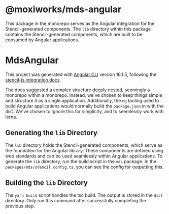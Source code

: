 # @moxiworks/mds-angular

This package in the monorepo serves as the Angular integration for the Stencil-generated components. The `lib` directory within this package contains the Stencil-generated components, which are built to be consumed by Angular applications.

# MdsAngular

This project was generated with [Angular CLI](https://github.com/angular/angular-cli) version 16.1.5, following the [stencil-js integration docs](https://stenciljs.com/docs/angular).

The docs suggested a complex structure deeply nested, seemingly a monorepo within a monorepo. Instead, we've chosen to keep things simple and structure it as a single application. Additionally, the `ng` tooling used to build Angular applications would normally build the `package.json` in with the dist. We've chosen to ignore this for simplicity, and to seemlessly work with lerna.

## Generating the `lib` Directory

The `lib` directory holds the Stencil-generated components, which serve as the foundation for the Angular library. These components are defined using web standards and can be used seamlessly within Angular applications. To generate the `lib` directory, run the build script in the `mds` package. In the `packages/mds/stencil.config.ts`, you can see the config for outputting this.

## Building the `lib` Directory

The `yarn build` script handles the tsc build. The output is stored in the `dist` directory. Only run this command after successfully completing the previous step.
